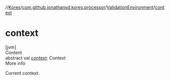 //[Kores](../../index.md)/[com.github.jonathanxd.kores.processor](../index.md)/[ValidationEnvironment](index.md)/[context](context.md)



# context  
[jvm]  
Content  
abstract val [context](context.md): Context  
More info  


Current context.

  



